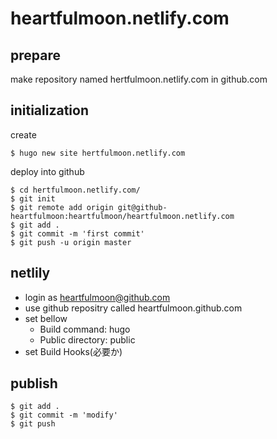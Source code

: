 # heartfulmoon.netlify.com

## prepare

make repository named hertfulmoon.netlify.com in github.com

## initialization

create

    $ hugo new site hertfulmoon.netlify.com
    
deploy into github

    $ cd hertfulmoon.netlify.com/
    $ git init
    $ git remote add origin git@github-heartfulmoon:heartfulmoon/heartfulmoon.netlify.com
    $ git add .
    $ git commit -m 'first commit'
    $ git push -u origin master

## netlily

* login as heartfulmoon@github.com
* use github repositry called heartfulmoon.github.com
* set bellow
    - Build command: hugo
    - Public directory: public
* set Build Hooks(必要か) 

## publish

    $ git add .
    $ git commit -m 'modify'
    $ git push
